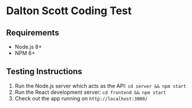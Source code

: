 # Dalton Scott Coding Test

## Requirements

- Node.js 8+
- NPM 6+

## Testing Instructions

1. Run the Node.js server which acts as the API: `cd server && npm start`
2. Run the React development server: `cd frontend && npm start`
3. Check out the app running on `http://localhost:3000/`